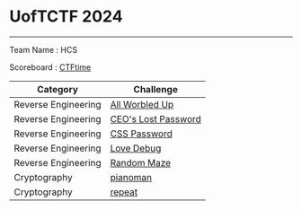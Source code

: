 # UofTCTF 2024
--------------------------------
Team Name  : HCS

Scoreboard : [CTFtime](https://ctftime.org/event/2219)

| Category | Challenge |
| --- | --- |
| Reverse Engineering | [All Worbled Up](/UofTCTF%202024/rev/All%20Worbled%20Up)
| Reverse Engineering | [CEO's Lost Password](/UofTCTF%202024/rev/CEO's%20Lost%20Password)
| Reverse Engineering | [CSS Password](/UofTCTF%202024/rev/CSS%20Password)
| Reverse Engineering | [Love Debug](/UofTCTF%202024/rev/Love%20Debug)
| Reverse Engineering | [Random Maze](/UofTCTF%202024/rev/Random%20Maze)
| Cryptography | [pianoman](/UofTCTF%202024/crypto/pianoman)
| Cryptography | [repeat](/UofTCTF%202024/crypto/repeat)
